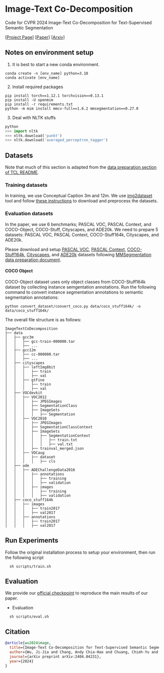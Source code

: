 # Image-Text Co-Decomposition
Code for CVPR 2024 Image-Text Co-Decomposition for Text-Supervised Semantic Segmentation

[[Project Page](https://072jiajia.github.io/image-text-co-decomposition-webpage/)] [[Paper](https://openaccess.thecvf.com/content/CVPR2024/papers/Wu_Image-Text_Co-Decomposition_for_Text-Supervised_Semantic_Segmentation_CVPR_2024_paper.pdf)] [[Arxiv](https://arxiv.org/abs/2404.04231)]

## Notes on environment setup

1. It is best to start a new conda environment.
```
conda create -n [env_name] python=3.10
conda activate [env_name]
```

2. Install required packages
```shell
pip install torch==1.12.1 torchvision==0.13.1
pip install -U openmim
pip install -r requirements.txt
python -m mim install mmcv-full==1.6.2 mmsegmentation==0.27.0
```

3. Deal with NLTK stuffs
```python
python
>>> import nltk
>>> nltk.download('punkt')
>>> nltk.download('averaged_perceptron_tagger')
```

## Datasets

Note that much of this section is adapted from the [data preparation section of TCL README](https://github.com/kakaobrain/tcl#datasets).

### Training datasets

In training, we use Conceptual Caption 3m and 12m. We use [img2dataset](https://github.com/rom1504/img2dataset) tool and follow [these instructions](https://github.com/kakaobrain/tcl#training-datasets) to download and preprocess the datasets.

### Evaluation datasets

In the paper, we use 6 benchmarks; PASCAL VOC, PASCAL Context, and COCO-Object, COCO-Stuff, Cityscapes, and ADE20k. We need to prepare 5 datasets: PASCAL VOC, PASCAL Context, COCO-Stuff164k, Cityscapes, and ADE20k.

Please download and setup [PASCAL VOC](https://github.com/open-mmlab/mmsegmentation/blob/master/docs/en/dataset_prepare.md#pascal-voc), [PASCAL Context](https://github.com/open-mmlab/mmsegmentation/blob/master/docs/en/dataset_prepare.md#pascal-context), [COCO-Stuff164k](https://github.com/open-mmlab/mmsegmentation/blob/master/docs/en/dataset_prepare.md#coco-stuff-164k), [Cityscapes](https://github.com/open-mmlab/mmsegmentation/blob/master/docs/en/dataset_prepare.md#cityscapes), and [ADE20k](https://github.com/open-mmlab/mmsegmentation/blob/master/docs/en/dataset_prepare.md#ade20k) datasets following [MMSegmentation data preparation document](https://github.com/open-mmlab/mmsegmentation/blob/master/docs/en/dataset_prepare.md).

#### COCO Object

COCO-Object dataset uses only object classes from COCO-Stuff164k dataset by collecting instance semgentation annotations.
Run the following command to convert instance segmentation annotations to semantic segmentation annotations:

```shell
python convert_dataset/convert_coco.py data/coco_stuff164k/ -o data/coco_stuff164k/
```

The overall file structure is as follows:

```shell
ImageTextCoDecomposition
├── data
│   ├── gcc3m
│   │   ├── gcc-train-000000.tar
│   │   ├── ...
│   ├── gcc12m
│   │   ├── cc-000000.tar
│   │   ├── ...
│   ├── cityscapes
│   │   ├── leftImg8bit
│   │   │   ├── train
│   │   │   ├── val
│   │   ├── gtFine
│   │   │   ├── train
│   │   │   ├── val
│   ├── VOCdevkit
│   │   ├── VOC2012
│   │   │   ├── JPEGImages
│   │   │   ├── SegmentationClass
│   │   │   ├── ImageSets
│   │   │   │   ├── Segmentation
│   │   ├── VOC2010
│   │   │   ├── JPEGImages
│   │   │   ├── SegmentationClassContext
│   │   │   ├── ImageSets
│   │   │   │   ├── SegmentationContext
│   │   │   │   │   ├── train.txt
│   │   │   │   │   ├── val.txt
│   │   │   ├── trainval_merged.json
│   │   ├── VOCaug
│   │   │   ├── dataset
│   │   │   │   ├── cls
│   ├── ade
│   │   ├── ADEChallengeData2016
│   │   │   ├── annotations
│   │   │   │   ├── training
│   │   │   │   ├── validation
│   │   │   ├── images
│   │   │   │   ├── training
│   │   │   │   ├── validation
│   ├── coco_stuff164k
│   │   ├── images
│   │   │   ├── train2017
│   │   │   ├── val2017
│   │   ├── annotations
│   │   │   ├── train2017
│   │   │   ├── val2017
```

## Run Experiments
Follow the original installation process to setup your environment, then run the following script
```
  sh scripts/train.sh
```

## Evaluation

We provide our [official checkpoint](https://drive.google.com/file/d/1CpaaZswztgVulpTdVl_eiBRaIeoVAGJ2/view?usp=sharing) to reproduce the main results of our paper.

- Evaluation

```
  sh scripts/eval.sh
```

## Citation

```bibtex
@article{wu2024image,
  title={Image-Text Co-Decomposition for Text-Supervised Semantic Segmentation},
  author={Wu, Ji-Jia and Chang, Andy Chia-Hao and Chuang, Chieh-Yu and Chen, Chun-Pei and Liu, Yu-Lun and Chen, Min-Hung and Hu, Hou-Ning and Chuang, Yung-Yu and Lin, Yen-Yu},
  journal={arXiv preprint arXiv:2404.04231},
  year={2024}
}
```
